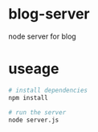 # blog-server

node server for blog 

# useage

``` bash
# install dependencies
npm install

# run the server
node server.js

